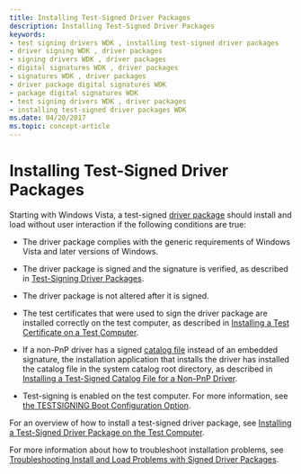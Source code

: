 ```yaml
---
title: Installing Test-Signed Driver Packages
description: Installing Test-Signed Driver Packages
keywords:
- test signing drivers WDK , installing test-signed driver packages
- driver signing WDK , driver packages
- signing drivers WDK , driver packages
- digital signatures WDK , driver packages
- signatures WDK , driver packages
- driver package digital signatures WDK
- package digital signatures WDK
- test signing drivers WDK , driver packages
- installing test-signed driver packages WDK
ms.date: 04/20/2017
ms.topic: concept-article
---
```


# Installing Test-Signed Driver Packages


Starting with Windows Vista, a test-signed [driver package](driver-packages.md) should install and load without user interaction if the following conditions are true:

-   The driver package complies with the generic requirements of Windows Vista and later versions of Windows.

-   The driver package is signed and the signature is verified, as described in [Test-Signing Driver Packages](test-signing-driver-packages.md).

-   The driver package is not altered after it is signed.

-   The test certificates that were used to sign the driver package are installed correctly on the test computer, as described in [Installing a Test Certificate on a Test Computer](installing-a-test-certificate-on-a-test-computer.md).

-   If a non-PnP driver has a signed [catalog file](catalog-files.md) instead of an embedded signature, the installation application that installs the driver has installed the catalog file in the system catalog root directory, as described in [Installing a Test-Signed Catalog File for a Non-PnP Driver](installing-a-test-signed-catalog-file-for-a-non-pnp-driver.md).

-   Test-signing is enabled on the test computer. For more information, see [the TESTSIGNING Boot Configuration Option](the-testsigning-boot-configuration-option.md).

For an overview of how to install a test-signed driver package, see [Installing a Test-Signed Driver Package on the Test Computer](installing-a-test-signed-driver-package-on-the-test-computer.md).

For more information about how to troubleshoot installation problems, see [Troubleshooting Install and Load Problems with Signed Driver Packages](./detecting-driver-load-errors.md).

 


